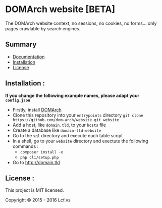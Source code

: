 # <a name="title">DOMArch website [BETA]</a>

The DOMArch website context, no sessions, no cookies, no forms... only pages crawlable by search engines.

## <a name="summary">Summary</a>
* [Documentation](./doc#title)
* [Installation](#installation)
* [License](#license)

## <a name="installation">Installation :</a>

<strong>If you change the following example names, please adapt your `config.json`</strong>

* Firstly, install [DOMArch](https://github.com/dom-arch/dom-arch)
* Clone this repository into your `entrypoints` directory
   `git clone https://github.com/dom-arch/website.git website`
* Add a host, like `domain.tld`, to your `hosts` file
* Create a database like `domain-tld-website`
* Go to the `sql` directory and execute each table script
* In a shell, go to your `website` directory and exectute the following commands :
  * `composer install -o`
  * `php cli/setup.php`
* Go to http://domain.tld

## <a name="license">License :</a>
This project is MIT licensed.

Copyright © 2015 - 2016 Lcf.vs
